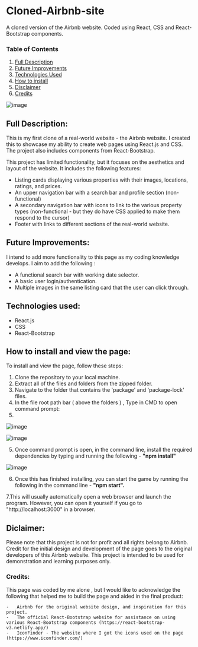 # Cloned-Airbnb-site
A cloned version of the Airbnb website. Coded using React, CSS and React-Bootstrap components.

### Table of Contents
1. [Full Description](#program-description)
2. [Future Improvements](#future-improvements)
3. [Technologies Used](#technologies)
4. [How to install](#how-to-install)
5. [Disclaimer](#disclaimer)
6. [Credits](#credits)

![image](https://user-images.githubusercontent.com/123034061/220369317-a9d1bf50-73bd-4321-affc-25bdbd99d6f5.png)

## Full Description: <a name="program-description"/>
This is my first clone of a real-world website - the Airbnb website. I created this to showcase my ability to create web pages using React.js and CSS. The project also includes components from React-Bootstrap.

This project has limited functionality, but it focuses on the aesthetics and layout of the website. It includes the following features:

- Listing cards displaying various properties with their images, locations, ratings, and prices.
- An upper navigation bar with a search bar and profile section (non-functional)
- A secondary navigation bar with icons to link to the various property types (non-functional - but they do have CSS applied to make them respond to the cursor)
- Footer with links to different sections of the real-world website.

## Future Improvements:<a name="future-improvements"/>
I intend to add more functionality to this page as my coding knowledge develops. 
I aim to add the following :
- A functional search bar with working date selector. 
- A basic user login/authentication.
- Multiple images in the same listing card that the user can click through.

## Technologies used:<a name="technologies"/>
- React.js
- CSS
- React-Bootstrap

## How to install and view the page: <a name="how-to-install"/>
To install and view the page, follow these steps:

1. Clone the repository to your local machine. 
2. Extract all of the files and folders from the zipped folder.
3. Navigate to the folder that contains the 'package' and 'package-lock' files. 
4. In the file root path bar ( above the folders ) , Type in CMD to open command prompt: 
5. 
![image](https://user-images.githubusercontent.com/123034061/220369949-febe92f6-adf6-465f-b492-18a8c9a25f43.png)

![image](https://user-images.githubusercontent.com/123034061/220370249-e95b3074-9c7d-4a98-aebb-844a3782ef28.png)

5. Once command prompt is open, in the command line, install the required dependencies by typing and running the following -  **"npm install"** 

![image](https://user-images.githubusercontent.com/123034061/220371237-f24d3dae-ed52-478a-a7fb-de0ca27d6bea.png)

6. Once this has finished installing, you can start the game by running the following in the command line -  **"npm start".**

7.This will usually automatically open a web browser and launch the program. However, you can open it yourself if you go to "http://localhost:3000" in a browser.


## Diclaimer:<a name="disclaimer"/>
Please note that this project is not for profit and all rights belong to Airbnb. Credit for the initial design and development of the page goes to the original developers of this Airbnb website. 
This project is intended to be used for demonstration and learning purposes only.


### Credits:<a name="credits"/>
This page was coded by me alone , but I would like to acknowledge the following that helped me to build the page and aided in the final product:

    -   Airbnb for the original website design, and inspiration for this project. 
    -   The official React-Bootstrap website for assistance on using various React-Bootstrap components (https://react-bootstrap-v3.netlify.app/)
    -   IconFinder - The website where I got the icons used on the page (https://www.iconfinder.com/)
